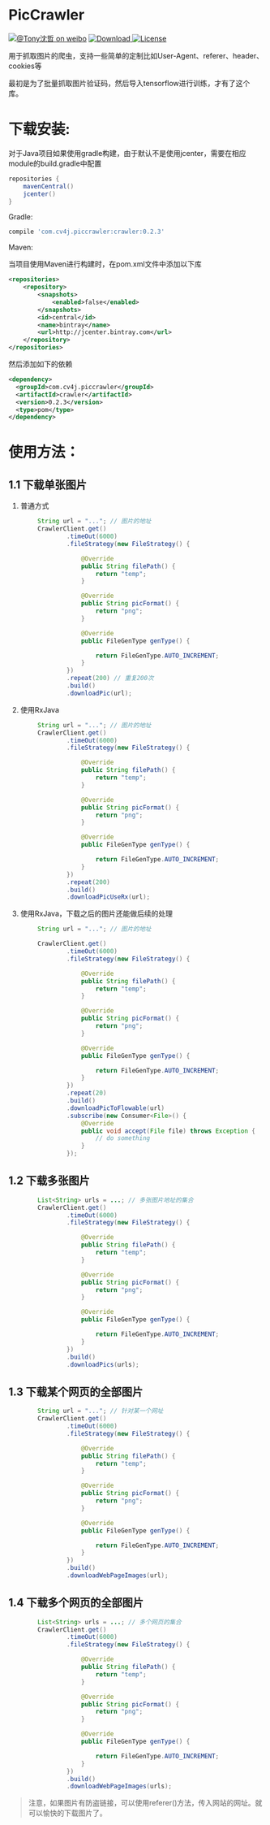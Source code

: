 # PicCrawler

[![@Tony沈哲 on weibo](https://img.shields.io/badge/weibo-%40Tony%E6%B2%88%E5%93%B2-blue.svg)](http://www.weibo.com/fengzhizi715)
[ ![Download](https://api.bintray.com/packages/fengzhizi715/maven/crawler/images/download.svg) ](https://bintray.com/fengzhizi715/maven/crawler/_latestVersion)
[![License](https://img.shields.io/badge/license-Apache%202-lightgrey.svg)](https://www.apache.org/licenses/LICENSE-2.0.html)

用于抓取图片的爬虫，支持一些简单的定制比如User-Agent、referer、header、cookies等

最初是为了批量抓取图片验证码，然后导入tensorflow进行训练，才有了这个库。

# 下载安装:

对于Java项目如果使用gradle构建，由于默认不是使用jcenter，需要在相应module的build.gradle中配置

```groovy
repositories {
    mavenCentral()
    jcenter()
}
```
Gradle:

```groovy
compile 'com.cv4j.piccrawler:crawler:0.2.3'
```


Maven:

当项目使用Maven进行构建时，在pom.xml文件中添加以下库

```xml
<repositories>
    <repository>
        <snapshots>
            <enabled>false</enabled>
        </snapshots>
        <id>central</id>
        <name>bintray</name>
        <url>http://jcenter.bintray.com</url>
    </repository>
</repositories>
```

然后添加如下的依赖
```xml
<dependency>
  <groupId>com.cv4j.piccrawler</groupId>
  <artifactId>crawler</artifactId>
  <version>0.2.3</version>
  <type>pom</type>
</dependency>
```

# 使用方法：
## 1.1 下载单张图片
1. 普通方式

```java
        String url = "..."; // 图片的地址
        CrawlerClient.get()
                .timeOut(6000)
                .fileStrategy(new FileStrategy() {

                    @Override
                    public String filePath() {
                        return "temp";
                    }

                    @Override
                    public String picFormat() {
                        return "png";
                    }

                    @Override
                    public FileGenType genType() {

                        return FileGenType.AUTO_INCREMENT;
                    }
                })
                .repeat(200) // 重复200次
                .build()
                .downloadPic(url);
```

2. 使用RxJava

```java
        String url = "..."; // 图片的地址
        CrawlerClient.get()
                .timeOut(6000)
                .fileStrategy(new FileStrategy() {

                    @Override
                    public String filePath() {
                        return "temp";
                    }

                    @Override
                    public String picFormat() {
                        return "png";
                    }

                    @Override
                    public FileGenType genType() {

                        return FileGenType.AUTO_INCREMENT;
                    }
                })
                .repeat(200)
                .build()
                .downloadPicUseRx(url);
```

3. 使用RxJava，下载之后的图片还能做后续的处理

```java
        String url = "..."; // 图片的地址

        CrawlerClient.get()
                .timeOut(6000)
                .fileStrategy(new FileStrategy() {

                    @Override
                    public String filePath() {
                        return "temp";
                    }

                    @Override
                    public String picFormat() {
                        return "png";
                    }

                    @Override
                    public FileGenType genType() {

                        return FileGenType.AUTO_INCREMENT;
                    }
                })
                .repeat(20)
                .build()
                .downloadPicToFlowable(url)
                .subscribe(new Consumer<File>() {
                    @Override
                    public void accept(File file) throws Exception {
                        // do something
                    }
                });
```

## 1.2 下载多张图片
```java
        List<String> urls = ...; // 多张图片地址的集合
        CrawlerClient.get()
                .timeOut(6000)
                .fileStrategy(new FileStrategy() {

                    @Override
                    public String filePath() {
                        return "temp";
                    }

                    @Override
                    public String picFormat() {
                        return "png";
                    }

                    @Override
                    public FileGenType genType() {

                        return FileGenType.AUTO_INCREMENT;
                    }
                })
                .build()
                .downloadPics(urls);
```

## 1.3 下载某个网页的全部图片
```java
        String url = "..."; // 针对某一个网址
        CrawlerClient.get()
                .timeOut(6000)
                .fileStrategy(new FileStrategy() {

                    @Override
                    public String filePath() {
                        return "temp";
                    }

                    @Override
                    public String picFormat() {
                        return "png";
                    }

                    @Override
                    public FileGenType genType() {

                        return FileGenType.AUTO_INCREMENT;
                    }
                })
                .build()
                .downloadWebPageImages(url);
```

## 1.4 下载多个网页的全部图片
```java
        List<String> urls = ...; // 多个网页的集合
        CrawlerClient.get()
                .timeOut(6000)
                .fileStrategy(new FileStrategy() {

                    @Override
                    public String filePath() {
                        return "temp";
                    }

                    @Override
                    public String picFormat() {
                        return "png";
                    }

                    @Override
                    public FileGenType genType() {

                        return FileGenType.AUTO_INCREMENT;
                    }
                })
                .build()
                .downloadWebPageImages(urls);
```

> 注意，如果图片有防盗链接，可以使用referer()方法，传入网站的网址。就可以愉快的下载图片了。
